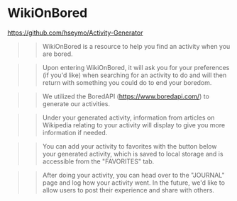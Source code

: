 # WikiOnBored
https://github.com/hseymo/Activity-Generator

>> WikiOnBored is a resource to help you find an activity when you are bored.
 
>> Upon entering WikiOnBored, it will ask you for your preferences (if you'd like) when searching for an activity to do and will then return with something you could do to end your boredom. 

>> We utilized the BoredAPI (https://www.boredapi.com/) to generate our activities.

>> Under your generated activity, information from articles on Wikipedia relating to your activity will display to give you more information if needed.

>> You can add your activity to favorites with the button below your generated activity, which is saved to local storage and is accessible from the "FAVORITES" tab.

>> After doing your activity, you can head over to the "JOURNAL" page and log how your activity went. In the future, we'd like to allow users to post their experience and share with others.